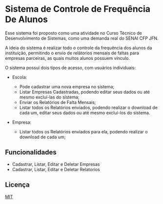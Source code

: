 
# Sistema de Controle de Frequência De Alunos

Esse sistema foi proposto como uma atividade no Curso Técnico de Desenvolvimento de Sistemas, como uma demanda real do SENAI CFP JFN.

A ideia do sistema é realizar todo o controle da frequência dos alunos da instituição, permitindo o envio de relátorios mensais de faltas para empresas parceiras, as quais muitos alunos possuem vínculo. 

O sistema possui dois tipos de acesso, com usuários individuais:
- Escola: 
    - Pode cadastrar uma nova empresa no sistema;
    - Listar Empresas Cadastradas, podendo editar seus dados ou até mesmo excluí-las do sistema;
    - Enviar os Relatórios de Falta Mensais;
    - Listar todos os Relatórios enviados, podendo realizar o download de cada um, editar seus dados ou até mesmo excluí-los do sistema.

- Empresa:
    - Listar todos os Relatórios enviados para ela, podendo realizar o download de cada um;



## Funcionalidades

- Cadastrar, Listar, Editar e Deletar Empresas
- Cadastrar, Listar, Editar e Deletar Relatorios
## Licença

[MIT](https://github.com/PedroTechJF/Sistema_de_Controle_de_Frequencia_De_Alunos/blob/main/LICENSE)
